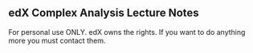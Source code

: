 ## edX Complex Analysis Lecture Notes

For personal use ONLY. edX owns the rights. If you want to do anything more you
must contact them.
